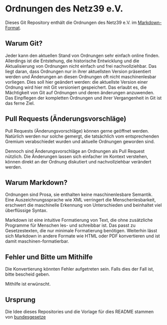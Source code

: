 Ordnungen des Netz39 e.V.
=========================

Dieses Git Repository enthält die Ordnungen des Netz39 e.V.
im [Markdown-Format](http://daringfireball.net/projects/markdown/).

Warum Git?
----------

Jeder kann den aktuellen Stand von Ordnungen sehr einfach online finden.
Allerdings ist die Entstehung, die historische Entwicklung und die
Aktualisierung von Ordnungen nicht einfach und frei nachvollziehbar. Das liegt
daran, dass Ordnungen nur in ihrer aktuellsten Version präsentiert werden und
Änderungen an diesen Ordnungen oft nicht maschinenlesbar vorliegen. Dies soll hier
geändert werden: die aktuellste Version einer Ordnung wird hier mit Git
versioniert gespeichert. Das erlaubt es, die Mächtigkeit von Git auf Ordnungen
und deren änderungen anzuwenden. Das Einpflegen der kompletten
Ordnungen und ihrer Vergangenheit in Git ist das ferne Ziel.

Pull Requests (Änderungsvorschläge)
------------------------------------

Pull Requests (Änderungsvorschläge) können gerne geöffnet werden. Natürlich werden nur solche
gemergt, die tatsächlich vom entsprechenden Gremium verabschiedet wurden und aktuelle
Ordnungen geworden sind.

Dennoch sind Änderungsvorschläge an Ordnungen als Pull Request nützlich.
Die Änderungen lassen sich einfacher im Kontext verstehen, können direkt an der
Ordnung diskutiert und nachvollziehbar verändert werden.



Warum Markdown?
---------------

Ordnungen sind Prosa, sie enthalten keine maschinenlesbare Semantik. Eine
Auszeichnungssprache wie XML verringert die Menschenlesbarkeit, erschwert die
maschinelle Erkennung von Unterschieden und beinhaltet viel überflüssige
Syntax.

Markdown ist eine intuitive Formatierung von Text, die ohne zusätzliche
Programme für Menschen les- und schreibbar ist. Das passt zu Gesetzestexten,
die nur minimale Formatierung benötigen. Weiterhin lässt sich Markdown in
andere Formate wie HTML oder PDF konvertieren und ist damit
maschinen-formatierbar.


Fehler und Bitte um Mithilfe
----------------------------
Die Konvertierung könnten Fehler aufgetreten sein. Falls dies der Fall ist, bitte bescheid geben.

Mithilfe ist erwünscht.

Ursprung
--------
Die Idee dieses Repositories und die Vorlage für dies README stammen von [bundesgesetze](https://github.com/bundestag/gesetze)
